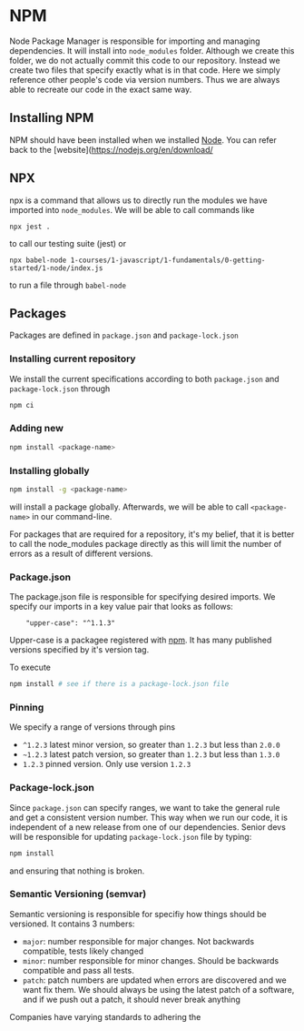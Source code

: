 # NPM
Node Package Manager is responsible for importing and managing dependencies. It will install into `node_modules` folder. Although we create this folder, we do not actually commit this code to our repository. Instead we create two files that specify exactly what is in that code. Here we simply reference other people's code via version numbers. Thus we are always able to recreate our code in the exact same way.


## Installing NPM
NPM should have been installed when we installed [Node](../0-node/README.md). You can refer back to the [website](https://nodejs.org/en/download/

## NPX
npx is a command that allows us to directly run the modules we have imported into `node_modules`. We will be able to call commands like
```
npx jest .
```
to call our testing suite (jest)
or 
```
npx babel-node 1-courses/1-javascript/1-fundamentals/0-getting-started/1-node/index.js
```
to run a file through `babel-node`

## Packages
Packages are defined in `package.json` and `package-lock.json`

### Installing current repository
We install the current specifications according to both `package.json` and `package-lock.json` through
```sh
npm ci
```

### Adding new 
```sh
npm install <package-name>
```

### Installing globally
```sh
npm install -g <package-name>
```
will install a package globally. Afterwards, we will be able to call `<package-name>` in our command-line. 

For packages that are required for a repository, it's my belief, that it is better to call the node_modules package directly as this will limit the number of errors as a result of different versions. 

### Package.json
The package.json file is responsible for specifying desired imports. We specify our imports in a key value pair that looks as follows:
```
    "upper-case": "^1.1.3"
```
Upper-case is a packagee registered with [npm](https://www.npmjs.com/). It has many published versions specified by it's version tag.

To execute
```sh
npm install # see if there is a package-lock.json file
```

### Pinning
We specify a range of versions through pins
 - `^1.2.3` latest minor version, so greater than `1.2.3` but less than `2.0.0`
 - `~1.2.3` latest patch version, so greater than `1.2.3` but less than `1.3.0`
 - `1.2.3` pinned version. Only use version `1.2.3`


### Package-lock.json
Since `package.json` can specify ranges, we want to take the general rule and get a consistent version number. This way when we run our code, it is independent of a new release from one of our dependencies. Senior devs will be responsible for updating  `package-lock.json` file by typing:
```sh
npm install
```
and ensuring that nothing is broken.

### Semantic Versioning (semvar)
Semantic versioning is responsible for specifiy how things should be versioned. It contains 3 numbers:
 - `major`: number responsible for major changes. Not backwards compatible, tests likely changed
 - `minor`: number responsible for minor changes. Should be backwards compatible and pass all tests.
 - `patch`: patch numbers are updated when errors are discovered and we want fix them. We should always be using the latest patch of a software, and if we push out a patch, it should never break anything

Companies have varying standards to adhering the 

